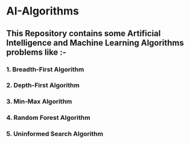 # AI-Algorithms

## This Repository contains some Artificial Intelligence and Machine Learning Algorithms problems like :-
### 1. Breadth-First Algorithm
### 2. Depth-First Algorithm
### 3. Min-Max Algorithm
### 4. Random Forest Algorithm
### 5. Uninformed Search Algorithm
